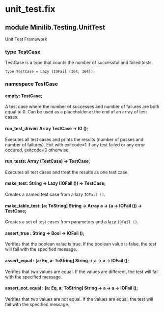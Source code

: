 # unit_test.fix

## module Minilib.Testing.UnitTest

Unit Test Framework

### type TestCase

TestCase is a type that counts the number of successful and failed tests.

```
type TestCase = Lazy (IOFail (I64, I64));
```
### namespace TestCase

#### empty: TestCase;

A test case where the number of successes and number of failures are both equal to 0.
Can be used as a placeholder at the end of an array of test cases.

#### run_test_driver: Array TestCase -> IO ();

Executes all test cases and prints the results (number of passes and number of failures).
Exit with exitcode=1 if any test failed or any error occured, exitcode=0 otherwise.

#### run_tests: Array (TestCase) -> TestCase;

Executes all test cases and treat the results as one test case.

#### make_test: String -> Lazy (IOFail ()) -> TestCase;

Creates a named test case from a lazy `IOFail ()`.

#### make_table_test: [a: ToString] String -> Array a -> (a -> IOFail ()) -> TestCase;

Creates a set of test cases from parameters and a lazy `IOFail ()`.

#### assert_true : String -> Bool -> IOFail ();

Verifies that the boolean value is true. If the boolean value is false, the test will fail with the specified message.

#### assert_equal : [a: Eq, a: ToString] String -> a -> a -> IOFail ();

Verifies that two values are equal. If the values are different, the test will fail with the specified message.

#### assert_not_equal : [a: Eq, a: ToString] String -> a -> a -> IOFail ();

Verifies that two values are not equal. If the values are equal, the test will fail with the specified message.

